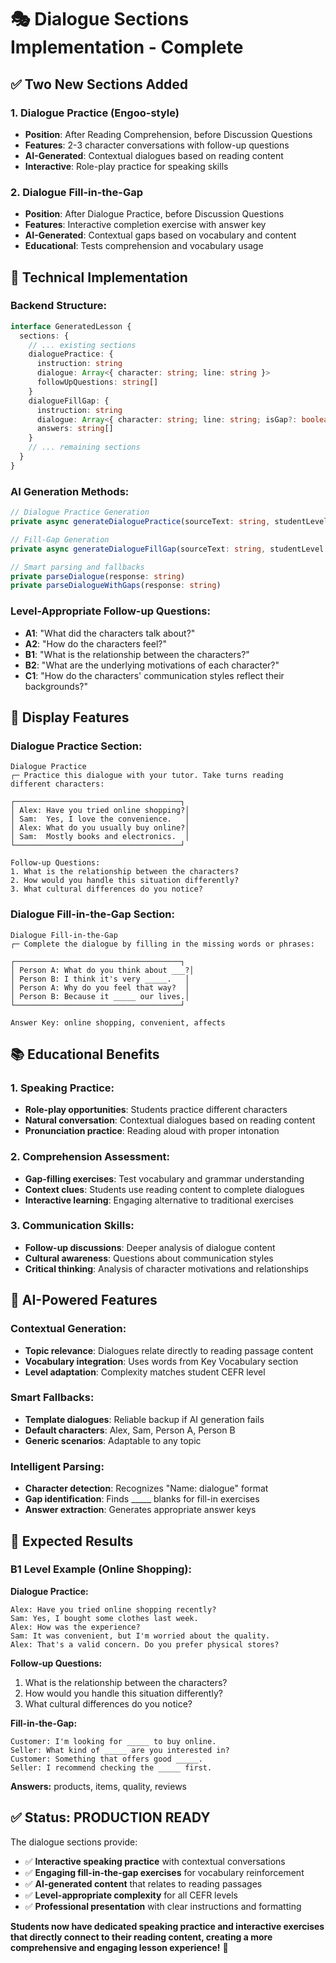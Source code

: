 # 🎭 Dialogue Sections Implementation - Complete

## ✅ **Two New Sections Added**

### **1. Dialogue Practice (Engoo-style)**
- **Position**: After Reading Comprehension, before Discussion Questions
- **Features**: 2-3 character conversations with follow-up questions
- **AI-Generated**: Contextual dialogues based on reading content
- **Interactive**: Role-play practice for speaking skills

### **2. Dialogue Fill-in-the-Gap**
- **Position**: After Dialogue Practice, before Discussion Questions
- **Features**: Interactive completion exercise with answer key
- **AI-Generated**: Contextual gaps based on vocabulary and content
- **Educational**: Tests comprehension and vocabulary usage

## 🔧 **Technical Implementation**

### **Backend Structure:**
```typescript
interface GeneratedLesson {
  sections: {
    // ... existing sections
    dialoguePractice: {
      instruction: string
      dialogue: Array<{ character: string; line: string }>
      followUpQuestions: string[]
    }
    dialogueFillGap: {
      instruction: string
      dialogue: Array<{ character: string; line: string; isGap?: boolean }>
      answers: string[]
    }
    // ... remaining sections
  }
}
```

### **AI Generation Methods:**
```typescript
// Dialogue Practice Generation
private async generateDialoguePractice(sourceText: string, studentLevel: string, vocabularyWords: string[])

// Fill-Gap Generation  
private async generateDialogueFillGap(sourceText: string, studentLevel: string, vocabularyWords: string[])

// Smart parsing and fallbacks
private parseDialogue(response: string)
private parseDialogueWithGaps(response: string)
```

### **Level-Appropriate Follow-up Questions:**
- **A1**: "What did the characters talk about?"
- **A2**: "How do the characters feel?"
- **B1**: "What is the relationship between the characters?"
- **B2**: "What are the underlying motivations of each character?"
- **C1**: "How do the characters' communication styles reflect their backgrounds?"

## 🎨 **Display Features**

### **Dialogue Practice Section:**
```
Dialogue Practice
┌─ Practice this dialogue with your tutor. Take turns reading different characters:

┌─────────────────────────────────────┐
│ Alex: Have you tried online shopping?│
│ Sam:  Yes, I love the convenience.   │
│ Alex: What do you usually buy online?│
│ Sam:  Mostly books and electronics.  │
└─────────────────────────────────────┘

Follow-up Questions:
1. What is the relationship between the characters?
2. How would you handle this situation differently?
3. What cultural differences do you notice?
```

### **Dialogue Fill-in-the-Gap Section:**
```
Dialogue Fill-in-the-Gap
┌─ Complete the dialogue by filling in the missing words or phrases:

┌─────────────────────────────────────┐
│ Person A: What do you think about ___?│
│ Person B: I think it's very _____.   │
│ Person A: Why do you feel that way?  │
│ Person B: Because it _____ our lives.│
└─────────────────────────────────────┘

Answer Key: online shopping, convenient, affects
```

## 📚 **Educational Benefits**

### **1. Speaking Practice:**
- **Role-play opportunities**: Students practice different characters
- **Natural conversation**: Contextual dialogues based on reading content
- **Pronunciation practice**: Reading aloud with proper intonation

### **2. Comprehension Assessment:**
- **Gap-filling exercises**: Test vocabulary and grammar understanding
- **Context clues**: Students use reading content to complete dialogues
- **Interactive learning**: Engaging alternative to traditional exercises

### **3. Communication Skills:**
- **Follow-up discussions**: Deeper analysis of dialogue content
- **Cultural awareness**: Questions about communication styles
- **Critical thinking**: Analysis of character motivations and relationships

## 🎯 **AI-Powered Features**

### **Contextual Generation:**
- **Topic relevance**: Dialogues relate directly to reading passage content
- **Vocabulary integration**: Uses words from Key Vocabulary section
- **Level adaptation**: Complexity matches student CEFR level

### **Smart Fallbacks:**
- **Template dialogues**: Reliable backup if AI generation fails
- **Default characters**: Alex, Sam, Person A, Person B
- **Generic scenarios**: Adaptable to any topic

### **Intelligent Parsing:**
- **Character detection**: Recognizes "Name: dialogue" format
- **Gap identification**: Finds _____ blanks for fill-in exercises
- **Answer extraction**: Generates appropriate answer keys

## 🚀 **Expected Results**

### **B1 Level Example (Online Shopping):**

**Dialogue Practice:**
```
Alex: Have you tried online shopping recently?
Sam: Yes, I bought some clothes last week.
Alex: How was the experience?
Sam: It was convenient, but I'm worried about the quality.
Alex: That's a valid concern. Do you prefer physical stores?
```

**Follow-up Questions:**
1. What is the relationship between the characters?
2. How would you handle this situation differently?
3. What cultural differences do you notice?

**Fill-in-the-Gap:**
```
Customer: I'm looking for _____ to buy online.
Seller: What kind of _____ are you interested in?
Customer: Something that offers good _____.
Seller: I recommend checking the _____ first.
```
**Answers:** products, items, quality, reviews

## ✅ **Status: PRODUCTION READY**

The dialogue sections provide:
- ✅ **Interactive speaking practice** with contextual conversations
- ✅ **Engaging fill-in-the-gap exercises** for vocabulary reinforcement
- ✅ **AI-generated content** that relates to reading passages
- ✅ **Level-appropriate complexity** for all CEFR levels
- ✅ **Professional presentation** with clear instructions and formatting

**Students now have dedicated speaking practice and interactive exercises that directly connect to their reading content, creating a more comprehensive and engaging lesson experience!** 🎉